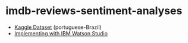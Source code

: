 # imdb-reviews-sentiment-analyses

- [Kaggle Dataset](https://www.kaggle.com/lakshmi25npathi/imdb-dataset-of-50k-movie-reviews) (portuguese-Brazil)
- [Implementing with IBM Watson Studio](https://leonardofurnielis.medium.com/criando-modelos-de-machine-learning-com-ibm-watson-studio-1-de-2-35d012f8eec)
